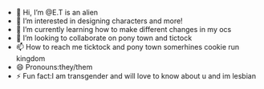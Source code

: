 - 👋 Hi, I’m @E.T is an alien
- 👀 I’m interested in designing characters and more!
- 🌱 I’m currently learning how to make different changes in my ocs
- 💞️ I’m looking to collaborate on pony town and tictock
- 📫 How to reach me ticktock and pony town somerhines cookie run kingdom 
- 😄 Pronouns:they/them
- ⚡ Fun fact:I am transgender and will love to know about u and im lesbian 

<!---
imnothere113/imnothere113 is a ✨ special ✨ repository because its `README.md` (this file) appears on your GitHub profile.
You can click the Preview link to take a look at yourself 
changes.
--->
